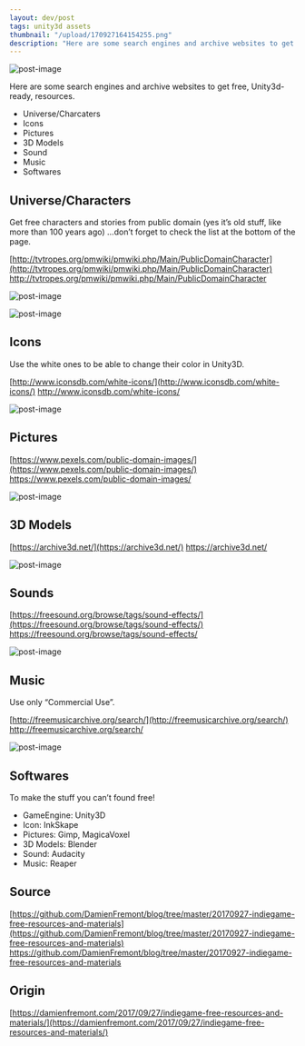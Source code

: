 ```yaml
---
layout: dev/post
tags: unity3d assets
thumbnail: "/upload/170927164154255.png"
description: "Here are some search engines and archive websites to get free, Unity3d-ready, resources..."
---
```

 
![post-image](/upload/170927164154255.png)
 
Here are some search engines and archive websites to get free, Unity3d-ready, resources.
 
* Universe/Charcaters
* Icons
* Pictures
* 3D Models
* Sound
* Music
* Softwares
 
## Universe/Characters
 
Get free characters and stories from public domain (yes it’s old stuff, like more than 100 years ago) …don’t forget to check the list at the bottom of the page.
 
[http://tvtropes.org/pmwiki/pmwiki.php/Main/PublicDomainCharacter](http://tvtropes.org/pmwiki/pmwiki.php/Main/PublicDomainCharacter)
http://tvtropes.org/pmwiki/pmwiki.php/Main/PublicDomainCharacter
 
![post-image](/upload/170927164151573.png)
 

 
![post-image](/upload/170927164152466.png)
 

 
## Icons
 
Use the white ones to be able to change their color in Unity3D.
 
[http://www.iconsdb.com/white-icons/](http://www.iconsdb.com/white-icons/)
http://www.iconsdb.com/white-icons/
 
![post-image](/upload/170927164152918.png)
 

 
## Pictures
 
[https://www.pexels.com/public-domain-images/](https://www.pexels.com/public-domain-images/)
https://www.pexels.com/public-domain-images/
 
![post-image](/upload/170927164152969.png)
 

 
## 3D Models
 
[https://archive3d.net/](https://archive3d.net/)
https://archive3d.net/
 
![post-image](/upload/170927164154255.png)
 

 
## Sounds
 
[https://freesound.org/browse/tags/sound-effects/](https://freesound.org/browse/tags/sound-effects/)
https://freesound.org/browse/tags/sound-effects/
 
![post-image](/upload/170927164154907.png)
 

 
## Music
 
Use only “Commercial Use”.
 
[http://freemusicarchive.org/search/](http://freemusicarchive.org/search/)
http://freemusicarchive.org/search/
 
![post-image](/upload/170927164155175.png)
 

 
## Softwares
 
To make the stuff you can’t found free!
 
* GameEngine: Unity3D
* Icon: InkSkape
* Pictures: Gimp, MagicaVoxel
* 3D Models: Blender
* Sound: Audacity
* Music: Reaper
 
## Source
 
[https://github.com/DamienFremont/blog/tree/master/20170927-indiegame-free-resources-and-materials](https://github.com/DamienFremont/blog/tree/master/20170927-indiegame-free-resources-and-materials)
https://github.com/DamienFremont/blog/tree/master/20170927-indiegame-free-resources-and-materials
 
 
## Origin
[https://damienfremont.com/2017/09/27/indiegame-free-resources-and-materials/](https://damienfremont.com/2017/09/27/indiegame-free-resources-and-materials/)
 
